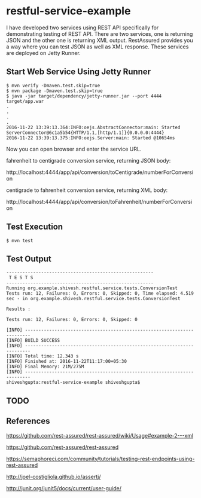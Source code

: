 # restful-service-example
I have developed two services using REST API specifically for demonstrating testing of REST API. There are two services, one is returning JSON and the other one is returning XML output. RestAssured provides you a way where you can test JSON as well as XML response. These services are deployed on Jetty Runner.

## Start Web Service Using Jetty Runner
```
$ mvn verify -Dmaven.test.skip=true
$ mvn package -Dmaven.test.skip=true
$ java -jar target/dependency/jetty-runner.jar --port 4444 target/app.war
.
.
.
.
2016-11-22 13:39:13.364:INFO:oejs.AbstractConnector:main: Started ServerConnector@6c1a5b54{HTTP/1.1,[http/1.1]}{0.0.0.0:4444}
2016-11-22 13:39:13.375:INFO:oejs.Server:main: Started @10654ms
```

Now you can open browser and enter the service URL.

fahrenheit to centigrade conversion service, returning JSON body:

http://localhost:4444/app/api/conversion/toCentigrade/numberForConversion

centigrade to fahrenheit conversion service, returning XML body:

http://localhost:4444/app/api/conversion/toFahrenheit/numberForConversion


## Test Execution
```
$ mvn test
```

## Test Output
```
-------------------------------------------------------
 T E S T S
-------------------------------------------------------
Running org.example.shivesh.restful.service.tests.ConversionTest
Tests run: 12, Failures: 0, Errors: 0, Skipped: 0, Time elapsed: 4.519 sec - in org.example.shivesh.restful.service.tests.ConversionTest

Results :

Tests run: 12, Failures: 0, Errors: 0, Skipped: 0

[INFO] ------------------------------------------------------------------------
[INFO] BUILD SUCCESS
[INFO] ------------------------------------------------------------------------
[INFO] Total time: 12.343 s
[INFO] Finished at: 2016-11-22T11:17:00+05:30
[INFO] Final Memory: 21M/275M
[INFO] ------------------------------------------------------------------------
shiveshgupta:restful-service-example shiveshgupta$
```

## TODO


## References
https://github.com/rest-assured/rest-assured/wiki/Usage#example-2---xml

https://github.com/rest-assured/rest-assured

https://semaphoreci.com/community/tutorials/testing-rest-endpoints-using-rest-assured

http://joel-costigliola.github.io/assertj/

http://junit.org/junit5/docs/current/user-guide/



